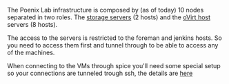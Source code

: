 The Poenix Lab infrastructure is composed by (as of today) 10 nodes
separated in two roles. The [storage servers] (2 hosts) and the
 [oVirt host] servers (8 hosts).

  [storage servers]: /infra/Phoenix_Lab_Storage_Hosts
  [oVirt host]: /infra/Phoenix_Lab_oVirt_Hosts

The access to the servers is restricted to the foreman and jenkins
hosts. So you need to access them first and tunnel through to be able
to access any of the machines.

When connecting to the VMs through spice you'll need some special
setup so your connections are tunneled trough ssh, the details are
[here][ssh_spice_tunnel]

  [ssh_spice_tunnel]: /Infra/Phoenix_Lab_Ssh_Spice_Tunnel
